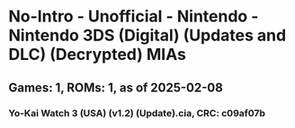 # No-Intro - Unofficial - Nintendo - Nintendo 3DS (Digital) (Updates and DLC) (Decrypted) MIAs
## Games: 1, ROMs: 1, as of 2025-02-08

### Yo-Kai Watch 3 (USA) (v1.2) (Update).cia, CRC: c09af07b
